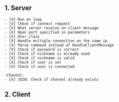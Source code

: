 ## 1. Server

 	- [X] Run en loop
   	- [X] Check if connect request
   	- [X] What server receive on client message
   	- [X] Open port specified in parameters
	- [X] User class
	- [X] Handle multiple connection on the same ip
	- [X] Parse command instead of HandleClientMessage
	- [X] Check if password is correct
	- [X] Check if nickname is already used
	- [X] Check if nickname is valid
	- [X] Check if user is set
	- [X] Check if user is connected

	-Channel:
	- [X] JOIN: Check if channel already exists


## 2. Client
